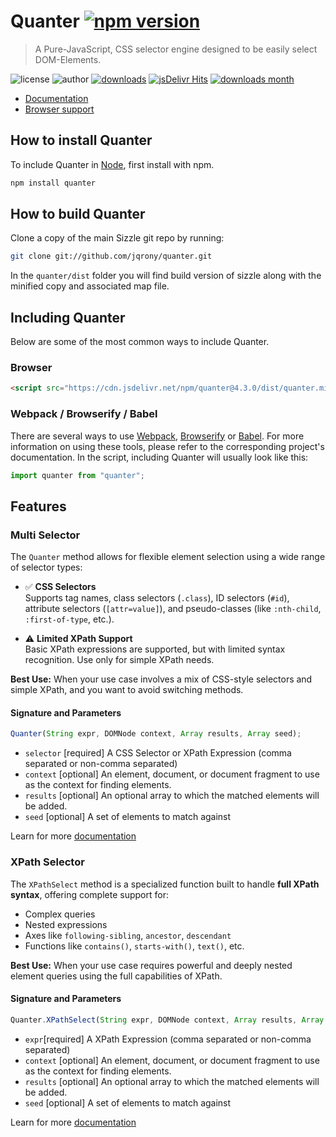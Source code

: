 # Quanter [![npm version](https://img.shields.io/npm/v/quanter?style=flat-square)](https://www.npmjs.com/package/quanter)

> A Pure-JavaScript, CSS selector engine designed to be easily select DOM-Elements.

![license](https://img.shields.io/github/license/jqrony/quanter?style=flat-square&color=blue)
![author](https://img.shields.io/badge/Author-Indian%20Modassir-blue?style=flat-square)
[![downloads](https://img.shields.io/npm/dt/quanter?color=blue&style=flat-square)](https://www.npmjs.com/package/quanter)
[![jsDelivr Hits](https://img.shields.io/jsdelivr/npm/hm/quanter?style=flat-square)](https://www.jsdelivr.com/package/npm/quanter)
[![downloads month](https://img.shields.io/npm/dm/quanter?style=flat-square)](https://www.npmjs.com/package/quanter)

- [Documentation](http://github.com/jqrony/quanter/wiki)
- [Browser support](https://github.com/jqrony/quanter/wiki/#browsers)

## How to install Quanter
To include Quanter in [Node](https://nodejs.org/), first install with npm.

```bash
npm install quanter
```

## How to build Quanter
Clone a copy of the main Sizzle git repo by running:

```bash
git clone git://github.com/jqrony/quanter.git
```

In the `quanter/dist` folder you will find build version of sizzle along with the minified copy and associated map file.

## Including Quanter
Below are some of the most common ways to include Quanter.

### Browser

```html
<script src="https://cdn.jsdelivr.net/npm/quanter@4.3.0/dist/quanter.min.js"></script>
```

### Webpack / Browserify / Babel
There are several ways to use [Webpack](https://webpack.js.org/), [Browserify](http://browserify.org/) or [Babel](https://babeljs.io/). For more information on using these tools, please refer to the corresponding project's documentation. In the script, including Quanter will usually look like this:

```js
import quanter from "quanter";
```

## Features
### Multi Selector

The `Quanter` method allows for flexible element selection using a wide range of selector types:

- ✅ **CSS Selectors**  
  Supports tag names, class selectors (`.class`), ID selectors (`#id`), attribute selectors (`[attr=value]`), and pseudo-classes (like `:nth-child`, `:first-of-type`, etc.).

- ⚠️ **Limited XPath Support**  
  Basic XPath expressions are supported, but with limited syntax recognition. Use only for simple XPath needs.

**Best Use:** When your use case involves a mix of CSS-style selectors and simple XPath, and you want to avoid switching methods.

#### Signature and Parameters
```js
Quanter(String expr, DOMNode context, Array results, Array seed);
```

- `selector` [required] A CSS Selector or XPath Expression (comma separated or non-comma separated)
- `context` [optional] An element, document, or document fragment to use as the context for finding elements.
- `results` [optional] An optional array to which the matched elements will be added.
- `seed` [optional] A set of elements to match against

Learn for more [documentation](http://github.com/jqrony/quanter/wiki)

### XPath Selector

The `XPathSelect` method is a specialized function built to handle **full XPath syntax**, offering complete support for:

- Complex queries
- Nested expressions
- Axes like `following-sibling`, `ancestor`, `descendant`
- Functions like `contains()`, `starts-with()`, `text()`, etc.

**Best Use:** When your use case requires powerful and deeply nested element queries using the full capabilities of XPath.

#### Signature and Parameters
```js
Quanter.XPathSelect(String expr, DOMNode context, Array results, Array seed);
```

- `expr`[required] A XPath Expression (comma separated or non-comma separated)
- `context` [optional] An element, document, or document fragment to use as the context for finding elements.
- `results` [optional] An optional array to which the matched elements will be added.
- `seed` [optional] A set of elements to match against

Learn for more [documentation](http://github.com/jqrony/quanter/wiki)